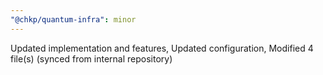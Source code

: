 ```yaml
---
"@chkp/quantum-infra": minor
---
```


Updated implementation and features, Updated configuration, Modified 4 file(s) (synced from internal repository)
